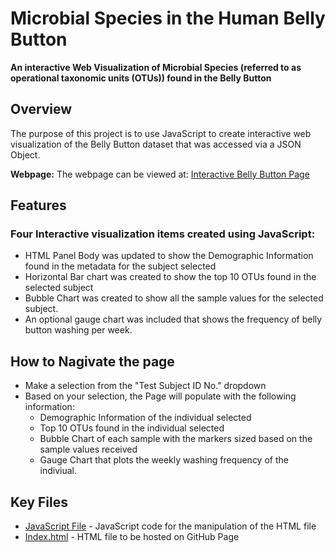 # Microbial Species in the Human Belly Button
**An interactive Web Visualization of Microbial Species (referred to as operational taxonomic units (OTUs)) found in the Belly Button**

## Overview
The purpose of this project is to use JavaScript to create interactive web visualization of the Belly Button dataset that was accessed via a JSON Object.

**Webpage:**
The webpage can be viewed at: [Interactive Belly Button Page](https://wayburke.github.io/belly-button-challenge/)

## Features
### Four Interactive visualization items created using JavaScript:
* HTML Panel Body was updated to show the Demographic Information found in the metadata for the subject selected
* Horizontal Bar chart was created to show the top 10 OTUs found in the selected subject
* Bubble Chart was created to show all the sample values for the selected subject.
* An optional gauge chart was included that shows the frequency of belly button washing per week.

## How to Nagivate the page
* Make a selection from the "Test Subject ID No." dropdown
* Based on your selection, the Page will populate with the following information:
  * Demographic Information of the individual selected
  * Top 10 OTUs found in the individual selected
  * Bubble Chart of each sample with the markers sized based on the sample values received
  * Gauge Chart that plots the weekly washing frequency of the indiviual.
  
## Key Files
* [JavaScript File](/static/js/app.js) - JavaScript code for the manipulation of the HTML file
* [Index.html](/index.html) - HTML file to be hosted on GitHub Page



